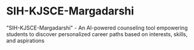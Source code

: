 # SIH-KJSCE-Margadarshi
"SIH-KJSCE-Margadarshi" - An AI-powered counseling tool empowering students to discover personalized career paths based on interests, skills, and aspirations
